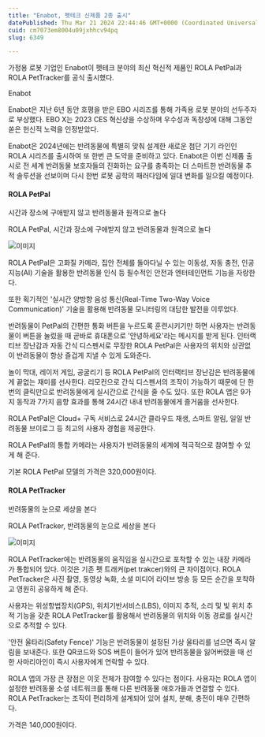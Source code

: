 ```yaml
---
title: "Enabot, 펫테크 신제품 2종 출시"
datePublished: Thu Mar 21 2024 22:44:46 GMT+0000 (Coordinated Universal Time)
cuid: cm7073em8004u09jxhhcv94pq
slug: 6349

---
```



가정용 로봇 기업인 Enabot이 펫테크 분야의 최신 혁신적 제품인 ROLA PetPal과 ROLA PetTracker를 공식 출시했다.

Enabot

Enabot은 지난 6년 동안 호평을 받은 EBO 시리즈를 통해 가족용 로봇 분야의 선두주자로 부상했다. EBO X는 2023 CES 혁신상을 수상하며 우수성과 독창성에 대해 그동안 쏟은 헌신적 노력을 인정받았다.

Enabot은 2024년에는 반려동물에 특별히 맞춰 설계한 새로운 첨단 기기 라인인 ROLA 시리즈를 출시하여 또 한번 큰 도약을 준비하고 있다. Enabot은 이번 신제품 출시로 전 세계 반려동물 보호자들의 진화하는 요구를 충족하는 더 스마트한 반려동물 추적 솔루션을 선보이며 다시 한번 로봇 공학의 패러다임에 일대 변화를 일으킬 예정이다.

#### ROLA PetPal

시간과 장소에 구애받지 않고 반려동물과 원격으로 놀다

ROLA PetPal, 시간과 장소에 구애받지 않고 반려동물과 원격으로 놀다

![이미지](https://cdn.hashnode.com/res/hashnode/image/upload/v1739260999194/70de4a9e-bad4-428e-8034-f6c4bc3c2d51.jpeg)

ROLA PetPal은 고화질 카메라, 집안 전체를 돌아다닐 수 있는 이동성, 자동 충전, 인공지능(AI) 기술을 활용한 반려동물 인식 등 필수적인 안전과 엔터테인먼트 기능을 자랑한다.

또한 획기적인 '실시간 양방향 음성 통신(Real-Time Two-Way Voice Communication)' 기술을 활용해 반려동물 모니터링의 대담한 발전을 이루었다.

반려동물이 PetPal의 간편한 통화 버튼을 누르도록 훈련시키기만 하면 사용자는 반려동물이 버튼을 눌렀을 때 곧바로 휴대폰으로 '안녕하세요'라는 메시지를 받게 된다. 인터랙티브 장난감과 자동 간식 디스펜서로 무장한 ROLA PetPal은 사용자의 위치와 상관없이 반려동물이 항상 즐겁게 지낼 수 있게 도와준다.

놀이 막대, 레이저 게임, 공굴리기 등 ROLA PetPal의 인터랙티브 장난감은 반려동물에게 끝없는 재미를 선사한다. 리모컨으로 간식 디스펜서의 조작이 가능하기 때문에 단 한 번의 클릭만으로 반려동물에게 실시간으로 간식을 줄 수도 있다. 또한 ROLA 앱은 9가지 동작과 7가지 음향 효과를 통해 24시간 내내 반려동물에게 즐거움을 선사한다.

ROLA PetPal은 Cloud+ 구독 서비스로 24시간 클라우드 재생, 스마트 알림, 일일 반려동물 브이로그 등 최고의 사용자 경험을 제공한다.

ROLA PetPal의 통합 카메라는 사용자가 반려동물의 세계에 적극적으로 참여할 수 있게 해 준다.

기본 ROLA PetPal 모델의 가격은 320,000원이다.

#### ROLA PetTracker

반려동물의 눈으로 세상을 본다

ROLA PetTracker, 반려동물의 눈으로 세상을 본다

![이미지](https://cdn.hashnode.com/res/hashnode/image/upload/v1739261001110/64c03599-bc46-4940-b4ee-d3b5d13eb1fb.jpeg)

ROLA PetTracker에는 반려동물의 움직임을 실시간으로 포착할 수 있는 내장 카메라가 통합되어 있다. 이것은 기존 펫 트래커(pet trakcer)와의 큰 차이점이다. ROLA PetTracker은 사진 촬영, 동영상 녹화, 소셜 미디어 라이브 방송 등 모든 순간을 포착하고 영원히 공유하게 해 준다.

사용자는 위성항법장치(GPS), 위치기반서비스(LBS), 이미지 추적, 소리 및 빛 위치 추적 기능을 갖춘 ROLA PetTracker를 활용해서 반려동물의 위치와 이동 경로를 실시간으로 추적할 수 있다.

'안전 울타리(Safety Fence)' 기능은 반려동물이 설정된 가상 울타리를 넘으면 즉시 알림을 보내준다. 또한 QR코드와 SOS 버튼이 들어가 있어 반려동물을 잃어버렸을 때 선한 사마리아인이 즉시 사용자에게 연락할 수 있다.

ROLA 앱의 가장 큰 장점은 이웃 전체가 참여할 수 있다는 점이다. 사용자는 ROLA 앱이 설정한 반려동물 소셜 네트워크를 통해 다른 반려동물 애호가들과 연결할 수 있다. ROLA PetTracker는 조작이 편리하게 설계되어 있어 설치, 분해, 충전이 매우 간편하다.

가격은 140,000원이다.